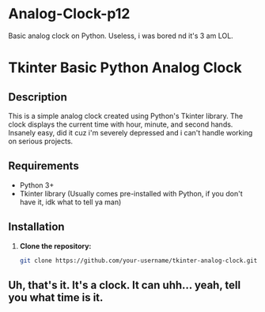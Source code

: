 # Analog-Clock-p12

Basic analog clock on Python. Useless, i was bored nd it's 3 am LOL.

# Tkinter Basic Python Analog Clock

## Description

This is a simple analog clock created using Python's Tkinter library. The clock displays the current time with hour, minute, and second hands. Insanely easy, did it cuz i'm severely depressed and i can't handle working on serious projects.

## Requirements

- Python 3+
- Tkinter library (Usually comes pre-installed with Python, if you don't have it, idk what to tell ya man)

## Installation

1. **Clone the repository:**
   ```bash
   git clone https://github.com/your-username/tkinter-analog-clock.git
   ```

## Uh, that's it. It's a clock. It can uhh... yeah, tell you what time is it.

